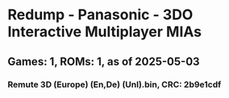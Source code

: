 # Redump - Panasonic - 3DO Interactive Multiplayer MIAs
## Games: 1, ROMs: 1, as of 2025-05-03

### Remute 3D (Europe) (En,De) (Unl).bin, CRC: 2b9e1cdf
